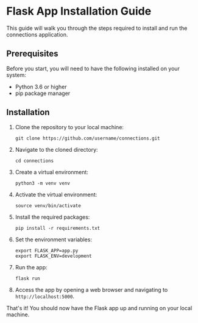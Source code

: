 # Flask App Installation Guide

This guide will walk you through the steps required to install and run the connections application. 

## Prerequisites

Before you start, you will need to have the following installed on your system:

- Python 3.6 or higher
- pip package manager

## Installation

1. Clone the repository to your local machine:

   ```
   git clone https://github.com/username/connections.git
   ```
   
2. Navigate to the cloned directory:

   ```
   cd connections
   ```
   
3. Create a virtual environment:

   ```
   python3 -m venv venv
   ```
   
4. Activate the virtual environment:

   ```
   source venv/bin/activate
   ```
   
5. Install the required packages:

   ```
   pip install -r requirements.txt
   ```
   
6. Set the environment variables:

   ```
   export FLASK_APP=app.py
   export FLASK_ENV=development
   ```
   
7. Run the app:

   ```
   flask run
   ```

8. Access the app by opening a web browser and navigating to `http://localhost:5000`.

That's it! You should now have the Flask app up and running on your local machine.
